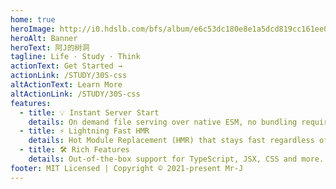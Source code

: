 ```yaml
---
home: true
heroImage: http://i0.hdslb.com/bfs/album/e6c53dc180e8e1a5dcd819cc161ee0fdc911128d.png
heroAlt: Banner
heroText: 阿J的树洞
tagline: Life · Study · Think
actionText: Get Started →
actionLink: /STUDY/30S-css
altActionText: Learn More
altActionLink: /STUDY/30S-css
features:
  - title: 💡 Instant Server Start
    details: On demand file serving over native ESM, no bundling required!
  - title: ⚡️ Lightning Fast HMR
    details: Hot Module Replacement (HMR) that stays fast regardless of app size.
  - title: 🛠️ Rich Features
    details: Out-of-the-box support for TypeScript, JSX, CSS and more.
footer: MIT Licensed | Copyright © 2021-present Mr-J
---
```

